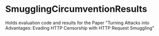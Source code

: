 # SmugglingCircumventionResults
Holds evaluation code and results for the Paper "Turning Attacks into Advantages: Evading HTTP Censorship with HTTP Request Smuggling"
